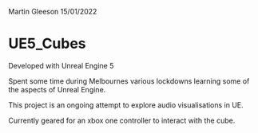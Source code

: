 Martin Gleeson 15/01/2022

# UE5_Cubes

Developed with Unreal Engine 5


Spent some time during Melbournes various lockdowns learning some of the aspects of Unreal Engine.

This project is an ongoing attempt to explore audio visualisations in UE.

Currently geared for an xbox one controller to interact with the cube.
